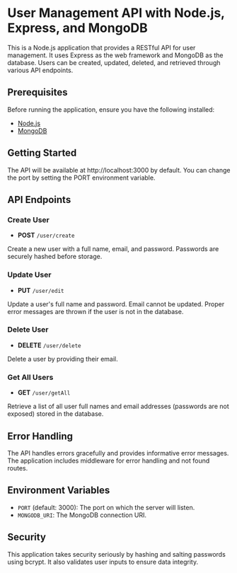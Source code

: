 # User Management API with Node.js, Express, and MongoDB
 
This is a Node.js application that provides a RESTful API for user management. It uses Express as the web framework and MongoDB as the database. Users can be created, updated, deleted, and retrieved through various API endpoints.
 
## Prerequisites
 
Before running the application, ensure you have the following installed:
 
- [Node.js](https://nodejs.org/)
- [MongoDB](https://www.mongodb.com/)
 
## Getting Started
 
 
The API will be available at http://localhost:3000 by default. You can change the port by setting the PORT environment variable.
 
## API Endpoints
 
### Create User
 
- **POST** `/user/create`
 
Create a new user with a full name, email, and password. Passwords are securely hashed before storage.
 
### Update User
 
- **PUT** `/user/edit`
 
Update a user's full name and password. Email cannot be updated. Proper error messages are thrown if the user is not in the database.
 
### Delete User
 
- **DELETE** `/user/delete`
 
Delete a user by providing their email.
 
### Get All Users
 
- **GET** `/user/getAll`
 
Retrieve a list of all user full names and email addresses (passwords are not exposed) stored in the database.
 
## Error Handling
 
The API handles errors gracefully and provides informative error messages. The application includes middleware for error handling and not found routes.
 
## Environment Variables
 
- `PORT` (default: 3000): The port on which the server will listen.
- `MONGODB_URI`: The MongoDB connection URI.
 
 
## Security
 
This application takes security seriously by hashing and salting passwords using bcrypt. It also validates user inputs to ensure data integrity.